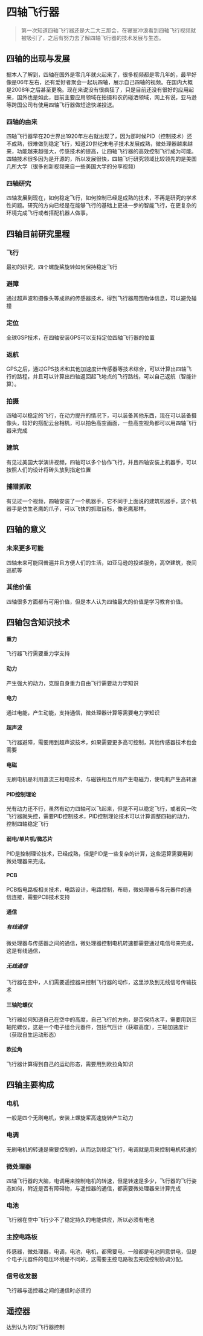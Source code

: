 # 四轴飞行器

> 第一次知道四轴飞行器还是大二大三那会，在寝室冲浪看到四轴飞行视频就被吸引了，之后有努力去了解四轴飞行器的技术发展与生态。



## 四轴的出现与发展

据本人了解到，四轴在国外是零几年就火起来了，很多视频都是零几年的，最早好像是06年左右，还有爱好者聚会一起玩四轴，展示自己四轴的视频。在国内大概是2008年之后甚至更晚。现在来说没有很疯狂了，只是目前还没有很好的应用起来，国外也是如此，目前主要应用领域在拍摄和农药碰洒领域，网上有说，亚马逊等跨国公司有使用四轴飞行器做短途快递投送。

### 四轴的由来

四轴飞行器早在20世界出1920年左右就出现了，因为那时候PID（控制技术）还不成熟，很难做到稳定飞行，知道20世纪末电子技术发展成熟，微处理器越来越来，功能越来越强大，传感技术的提高，让四轴飞行器的高效控制飞行成为可能。四轴技术很多因为是开源的，所以发展很快，四轴飞行研究领域比较领先的是美国几所大学（很多创新视频来自一些美国大学的分享视频）

### 四轴研究

四轴发展到现在，如何稳定飞行，如何控制已经是成熟的技术，不再是研究的学术性问题。研究的方向已经是在能够飞行的基础上更进一步的智能飞行，在更复杂的环境完成飞行或者搭配机器人做事。



## 四轴目前研究里程

### 飞行

最初的研究，四个螺旋桨旋转如何保持稳定飞行

### 避障

通过超声波和摄像头等成熟的传感器技术，得到飞行器周围物体信息，可以避免碰撞

### 定位

全球GSP技术，在四轴安装GPS可以支持定位四轴飞行器的位置

### 返航

GPS之后，通过GPS技术和其他加速度计传感器等技术综合，可以计算出四轴飞行的路程，并且可以计算出四轴返回起飞地点的飞行路线，可以自己返航（智能计算）。

### 拍摄

四轴可以稳定的飞行，在动力提升的情况下，可以装备其他东西，现在可以装备摄像头，较好的搭配云台相机，可以拍色高空画面，一些高空视角都可以用四轴飞行器来完成

### 建筑

有见过美国大学演讲视频，四轴可以多个协作飞行，并且四轴安装上机器手，可以按照人们的设计将砖头放到指定位置

### 捕猎抓取

有见过一个视频，四轴安装了一个机器手，它不同于上面说的建筑机器手，这个机器手是仿生老鹰的爪子，可以飞快的抓取目标，像老鹰那样。



## 四轴的意义

### 未来更多可能

四轴未来可能回普遍并且方便人们的生活，如亚马逊的投递服务，高空建筑，夜间巡航等

### 其他价值

四轴很多方面都有可用价值，但是本人认为四轴最大的价值是学习教育价值。



## 四轴包含知识技术

#### 重力

飞行器飞行需要重力学支持

#### 动力

产生强大的动力，克服自身重力自由飞行需要动力学知识

#### 电力

通过电能，产生动能，支持通信，微处理器计算等需要电力学知识

#### 超声波

飞行器避障，需要用到超声波技术，如果需要更多高可控制，其他传感器技术也会需要

#### 电磁

无刷电机是利用直流三相电技术，与磁铁相互作用产生电磁力，使电机产生高转速

#### PID控制理论

光有动力还不行，虽然有动力四轴可以飞起来，但是不可以稳定飞行，或者风一吹飞行器就失控，需要PID控制技术，PID控制理论技术可以计算调整四轴的动力，控制四轴稳定飞行

#### 弱电/单片机/微芯片

PID是控制理论技术，已经成熟，但是PID是一些复杂的计算，这些运算需要用到微处理器来完成。

#### PCB

PCB指电路板相关技术，电路设计，电路控制，布局，微处理器与各元器件的通信连接，需要PCB技术支持

#### 通信

##### 有线通信

微处理器与传感器之间的通信，微处理器控制电机转速都需要通过电信号来完成，这是有线通信，

##### 无线通信

飞行器在空中，人们需要遥控器来控制飞行器的动作，这里涉及到无线信号传输技术

#### 三轴陀螺仪

飞行器如何知道自己在空中的高度，自己飞行的方向，是否保持水平，需要用到三轴陀螺仪，这是一个电子组合元器件，包括气压计（获取高度），三轴加速度计（获取自生运动形态）

#### 欧拉角

飞行器计算得到自己的运动形态，需要用到欧拉角知识



## 四轴主要构成

### 电机

一般是四个无刷电机，安装上螺旋桨高速旋转产生动力

### 电调

无刷电机的转速是需要控制的，从而达到稳定飞行，电调就是用来控制电机转速的

### 微处理器

四轴飞行器的大脑，电调用来控制电机的转速，但是转速是多少，飞行器的飞行姿态如何，附近是否有障碍物，与遥控器的通信，都需要微处理器来计算完成

### 电池

飞行器在空中飞行少不了稳定持久的电能供应，所以必须有电池

### 主控电路板

传感器，微处理器，电调，电池，电机，都需要电，一般都是电池同意供电，但是个电子元器件的电压环境是不同的，这需要主控电路板去完成控制协调分配。



### 信号收发器

飞行器与遥控器之间的通信时必须的



## 遥控器

达到认为的对飞行器控制



